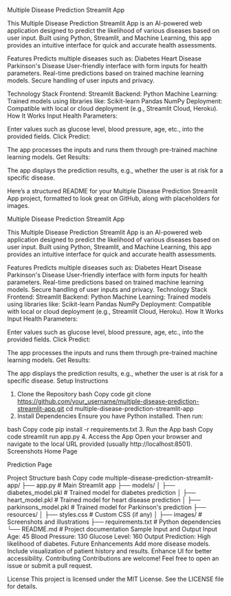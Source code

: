 Multiple Disease Prediction Streamlit App

This Multiple Disease Prediction Streamlit App is an AI-powered web application designed to predict the likelihood of various diseases based on user input. Built using Python, Streamlit, and Machine Learning, this app provides an intuitive interface for quick and accurate health assessments.

Features
Predicts multiple diseases such as:
Diabetes
Heart Disease
Parkinson's Disease
User-friendly interface with form inputs for health parameters.
Real-time predictions based on trained machine learning models.
Secure handling of user inputs and privacy.

Technology Stack
Frontend: Streamlit
Backend: Python
Machine Learning: Trained models using libraries like:
Scikit-learn
Pandas
NumPy
Deployment: Compatible with local or cloud deployment (e.g., Streamlit Cloud, Heroku).
How It Works
Input Health Parameters:

Enter values such as glucose level, blood pressure, age, etc., into the provided fields.
Click Predict:

The app processes the inputs and runs them through pre-trained machine learning models.
Get Results:

The app displays the prediction results, e.g., whether the user is at risk for a specific disease.


Here’s a structured README for your Multiple Disease Prediction Streamlit App project, formatted to look great on GitHub, along with placeholders for images.

Multiple Disease Prediction Streamlit App

This Multiple Disease Prediction Streamlit App is an AI-powered web application designed to predict the likelihood of various diseases based on user input. Built using Python, Streamlit, and Machine Learning, this app provides an intuitive interface for quick and accurate health assessments.

Features
Predicts multiple diseases such as:
Diabetes
Heart Disease
Parkinson's Disease
User-friendly interface with form inputs for health parameters.
Real-time predictions based on trained machine learning models.
Secure handling of user inputs and privacy.
Technology Stack
Frontend: Streamlit
Backend: Python
Machine Learning: Trained models using libraries like:
Scikit-learn
Pandas
NumPy
Deployment: Compatible with local or cloud deployment (e.g., Streamlit Cloud, Heroku).
How It Works
Input Health Parameters:

Enter values such as glucose level, blood pressure, age, etc., into the provided fields.
Click Predict:

The app processes the inputs and runs them through pre-trained machine learning models.
Get Results:

The app displays the prediction results, e.g., whether the user is at risk for a specific disease.
Setup Instructions
1. Clone the Repository
bash
Copy code
git clone https://github.com/your_username/multiple-disease-prediction-streamlit-app.git
cd multiple-disease-prediction-streamlit-app
2. Install Dependencies
Ensure you have Python installed. Then run:

bash
Copy code
pip install -r requirements.txt
3. Run the App
bash
Copy code
streamlit run app.py
4. Access the App
Open your browser and navigate to the local URL provided (usually http://localhost:8501).
Screenshots
Home Page

Prediction Page

Project Structure
bash
Copy code
multiple-disease-prediction-streamlit-app/
├── app.py                    # Main Streamlit app
├── models/
│   ├── diabetes_model.pkl    # Trained model for diabetes prediction
│   ├── heart_model.pkl       # Trained model for heart disease prediction
│   ├── parkinsons_model.pkl  # Trained model for Parkinson's prediction
├── resources/
│   ├── styles.css            # Custom CSS (if any)
│   ├── images/               # Screenshots and illustrations
├── requirements.txt          # Python dependencies
└── README.md                 # Project documentation
Sample Input and Output
Input
Age: 45
Blood Pressure: 130
Glucose Level: 160
Output
Prediction: High likelihood of diabetes.
Future Enhancements
Add more disease models.
Include visualization of patient history and results.
Enhance UI for better accessibility.
Contributing
Contributions are welcome! Feel free to open an issue or submit a pull request.

License
This project is licensed under the MIT License. See the LICENSE file for details.

